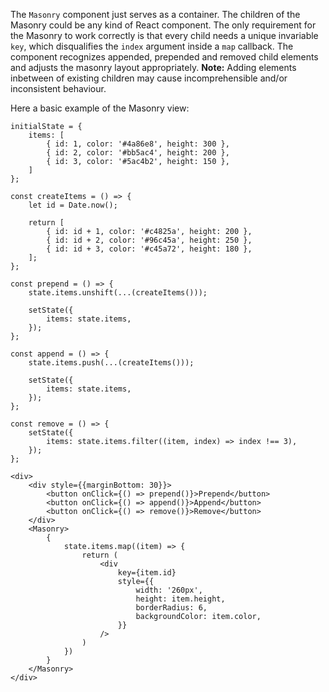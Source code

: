 The `Masonry` component just serves as a container. The children of the Masonry could be any kind of React component. 
The only requirement for the Masonry to work correctly is that every child needs a unique invariable `key`, which
disqualifies the `index` argument inside a `map` callback. The component recognizes appended, prepended and removed 
child elements and adjusts the masonry layout appropriately.
**Note:** Adding elements inbetween of existing children may cause incomprehensible and/or inconsistent behaviour. 

Here a basic example of the Masonry view:

```
initialState = {
    items: [
        { id: 1, color: '#4a86e8', height: 300 },
        { id: 2, color: '#bb5ac4', height: 200 },
        { id: 3, color: '#5ac4b2', height: 150 },
    ]
};

const createItems = () => {
    let id = Date.now();

    return [
        { id: id + 1, color: '#c4825a', height: 200 },
        { id: id + 2, color: '#96c45a', height: 250 },
        { id: id + 3, color: '#c45a72', height: 180 },
    ];
};

const prepend = () => {
    state.items.unshift(...(createItems()));

    setState({
        items: state.items,
    });
};

const append = () => {
    state.items.push(...(createItems()));

    setState({
        items: state.items,
    });
};

const remove = () => {
    setState({
        items: state.items.filter((item, index) => index !== 3),
    });
};

<div>
    <div style={{marginBottom: 30}}>
        <button onClick={() => prepend()}>Prepend</button>        
        <button onClick={() => append()}>Append</button>
        <button onClick={() => remove()}>Remove</button>
    </div>
    <Masonry>
        {
            state.items.map((item) => {
                return (
                    <div
                        key={item.id}
                        style={{
                            width: '260px',
                            height: item.height,
                            borderRadius: 6,
                            backgroundColor: item.color,
                        }}
                    />
                )
            })
        }
    </Masonry>
</div>
```
